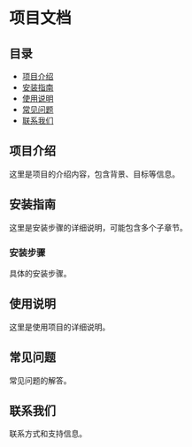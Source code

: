 
# 项目文档

## 目录
- [项目介绍](#project-introduction)
- [安装指南](#installation-guide)
- [使用说明](#usage-instructions)
- [常见问题](#faq)
- [联系我们](##联系我们)

## 项目介绍
这里是项目的介绍内容，包含背景、目标等信息。

## 安装指南
这里是安装步骤的详细说明，可能包含多个子章节。

### 安装步骤
具体的安装步骤。

## 使用说明
这里是使用项目的详细说明。

## 常见问题
常见问题的解答。

## 联系我们
联系方式和支持信息。
